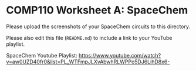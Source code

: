 # COMP110 Worksheet A: SpaceChem

Please upload the screenshots of your SpaceChem circuits to this directory.

Please also edit this file (`README.md`) to include a link to your YouTube playlist.

SpaceChem Youtube Playlist: https://www.youtube.com/watch?v=aw0UZD40fr0&list=PL_WTFmpJLXvAbwhRLWPPo5DJ6LihD8x6-

